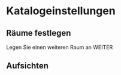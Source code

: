 # Katalogeinstellungen


## Räume festlegen
Legen Sie einen weiteren Raum an
WEITER



## Aufsichten